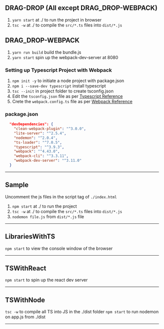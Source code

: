 ## DRAG-DROP (All except DRAG_DROP-WEBPACK)
1. `yarn start` at ./ to run the project in browser
2. `tsc -w` at ./ to compile the `src/*.ts` files into `dist/*.js`

## DRAG_DROP-WEBPACK
1. `yarn run build` build the bundle.js
2. `yarn start` spin up the webpack-dev-server at 8080

### Setting up Typescript Project with Webpack
1. `npm init -y` to initiate a node project with package.json
2. `npm i --save-dev typescript` install typescript
3. `tsc --init` in project folder to create tsconfig.json
4. Edit the `tsconfig.json` file as per [Typescript Reference]('../XNotes/Typescript.md')
5. Crete the `webpack.config.ts` file as per [Webpack Reference]('../XNotes/Webpack.md')

### package.json

```json
  "devDependencies": {
    "clean-webpack-plugin": "^3.0.0",
    "lite-server": "^2.5.4",
    "nodemon": "^2.0.4",
    "ts-loader": "^7.0.5",
    "typescript": "^3.9.3",
    "webpack": "^4.43.0",
    "webpack-cli": "^3.3.11",
    "webpack-dev-server": "^3.11.0"
  }
```
---

## Sample
Uncomment the js files in the script tag of `./index.html`

1. `npm start` at ./ to run the project
2. `tsc -w` at ./ to compile the `src/*.ts` files into `dist/*.js`
3. `nodemon file.js` from `dist/*.js` file

---


## LibrariesWithTS

`npm start` to view the console window of the browser

---

## TSWithReact

`npm start` to spin up the react dev server

---

## TSWithNode

`tsc -w` to compile all TS into JS in the ./dist folder
`npm start` to run nodemon on app.js from ./dist

---
